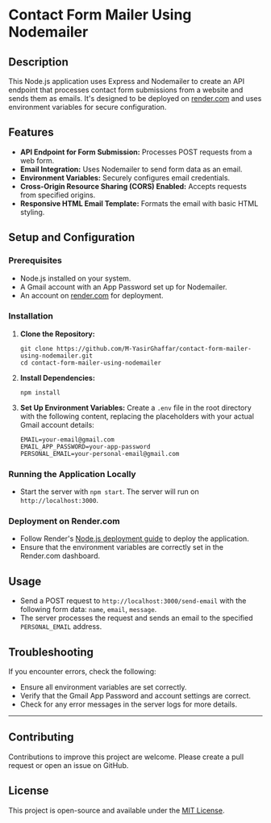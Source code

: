 # Contact Form Mailer Using Nodemailer

## Description

This Node.js application uses Express and Nodemailer to create an API endpoint that processes contact form submissions from a website and sends them as emails. It's designed to be deployed on [render.com](https://render.com) and uses environment variables for secure configuration.

## Features

- **API Endpoint for Form Submission:** Processes POST requests from a web form.
- **Email Integration:** Uses Nodemailer to send form data as an email.
- **Environment Variables:** Securely configures email credentials.
- **Cross-Origin Resource Sharing (CORS) Enabled:** Accepts requests from specified origins.
- **Responsive HTML Email Template:** Formats the email with basic HTML styling.

## Setup and Configuration

### Prerequisites

- Node.js installed on your system.
- A Gmail account with an App Password set up for Nodemailer.
- An account on [render.com](https://render.com) for deployment.

### Installation

1. **Clone the Repository:**
   ```
   git clone https://github.com/M-YasirGhaffar/contact-form-mailer-using-nodemailer.git
   cd contact-form-mailer-using-nodemailer
   ```

2. **Install Dependencies:**
   ```
   npm install
   ```

3. **Set Up Environment Variables:**
   Create a `.env` file in the root directory with the following content, replacing the placeholders with your actual Gmail account details:
   ```
   EMAIL=your-email@gmail.com
   EMAIL_APP_PASSWORD=your-app-password
   PERSONAL_EMAIL=your-personal-email@gmail.com
   ```

### Running the Application Locally

- Start the server with `npm start`. The server will run on `http://localhost:3000`.

### Deployment on Render.com

- Follow Render's [Node.js deployment guide](https://render.com/docs/deploy-node-express-app) to deploy the application.
- Ensure that the environment variables are correctly set in the Render.com dashboard.

## Usage

- Send a POST request to `http://localhost:3000/send-email` with the following form data: `name`, `email`, `message`.
- The server processes the request and sends an email to the specified `PERSONAL_EMAIL` address.

## Troubleshooting

If you encounter errors, check the following:

- Ensure all environment variables are set correctly.
- Verify that the Gmail App Password and account settings are correct.
- Check for any error messages in the server logs for more details.

---

## Contributing

Contributions to improve this project are welcome. Please create a pull request or open an issue on GitHub.

## License

This project is open-source and available under the [MIT License](https://opensource.org/licenses/MIT).
